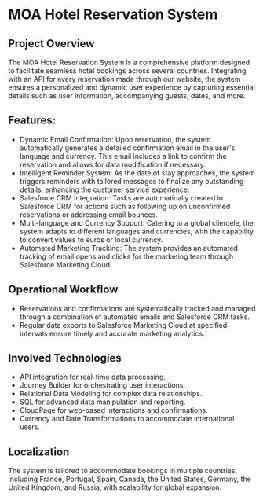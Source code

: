 # MOA Hotel Reservation System

## Project Overview

The MOA Hotel Reservation System is a comprehensive platform designed to facilitate seamless hotel bookings across several countries. Integrating with an API for every reservation made through our website, the system ensures a personalized and dynamic user experience by capturing essential details such as user information, accompanying guests, dates, and more.

## Features:

- Dynamic Email Confirmation: Upon reservation, the system automatically generates a detailed confirmation email in the user's language and currency. This email includes a link to confirm the reservation and allows for data modification if necessary.
- Intelligent Reminder System: As the date of stay approaches, the system triggers reminders with tailored messages to finalize any outstanding details, enhancing the customer service experience.
- Salesforce CRM Integration: Tasks are automatically created in Salesforce CRM for actions such as following up on unconfirmed reservations or addressing email bounces.
- Multi-language and Currency Support: Catering to a global clientele, the system adapts to different languages and currencies, with the capability to convert values to euros or local currency.
- Automated Marketing Tracking: The system provides an automated tracking of email opens and clicks for the marketing team through Salesforce Marketing Cloud.

## Operational Workflow
- Reservations and confirmations are systematically tracked and managed through a combination of automated emails and Salesforce CRM tasks.
- Regular data exports to Salesforce Marketing Cloud at specified intervals ensure timely and accurate marketing analytics.

## Involved Technologies
- API integration for real-time data processing.
- Journey Builder for orchestrating user interactions.
- Relational Data Modeling for complex data relationships.
- SQL for advanced data manipulation and reporting.
- CloudPage for web-based interactions and confirmations.
- Currency and Date Transformations to accommodate international users.

## Localization
The system is tailored to accommodate bookings in multiple countries, including France, Portugal, Spain, Canada, the United States, Germany, the United Kingdom, and Russia, with scalability for global expansion.
